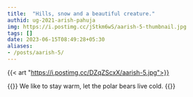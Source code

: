 ```yaml
---
title:  "Hills, snow and a beautiful creature."
authid: ug-2021-arish-pahuja
img: https://i.postimg.cc/jStkm6wS/aarish-5-thumbnail.jpg
tags: []
date: 2023-06-15T08:49:28+05:30
aliases:
- /posts/aarish-5/
---
```


{{< art "https://i.postimg.cc/DZqZScxX/aarish-5.jpg">}}

{{<quote>}}
We like to stay warm, let the polar bears live cold.
{{</quote>}}